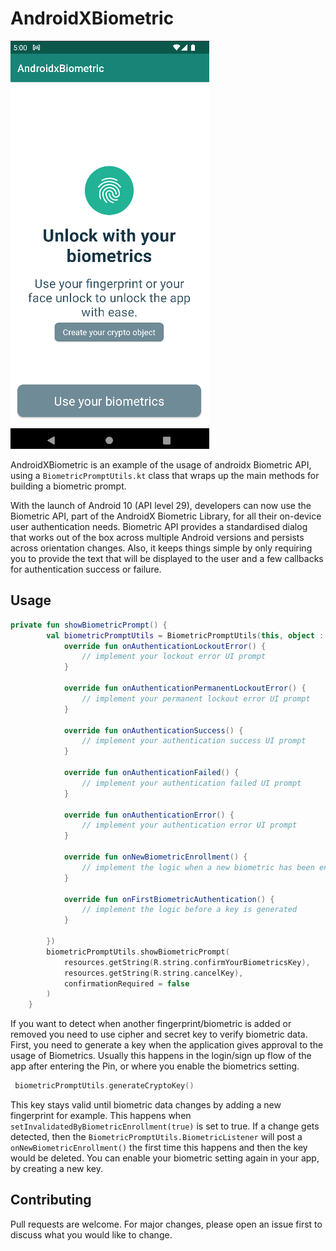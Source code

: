 # AndroidXBiometric
![AndroidXBiometric screenshot](screenshot.png)

AndroidXBiometric is an example of the usage of androidx Biometric API, using a `BiometricPromptUtils.kt` class that wraps up the main methods for building a biometric prompt.

With the launch of Android 10 (API level 29), developers can now use the Biometric API, part of the AndroidX Biometric Library, for all their on-device user authentication needs.
Biometric API provides a standardised dialog that works out of the box across multiple Android versions and persists across orientation changes. Also, it keeps things simple by only requiring you to provide the text that will be displayed to the user and a few callbacks for authentication success or failure.

## Usage

```kotlin
private fun showBiometricPrompt() {
        val biometricPromptUtils = BiometricPromptUtils(this, object : BiometricPromptUtils.BiometricListener {
            override fun onAuthenticationLockoutError() {
                // implement your lockout error UI prompt
            }

            override fun onAuthenticationPermanentLockoutError() {
                // implement your permanent lockout error UI prompt
            }

            override fun onAuthenticationSuccess() {
                // implement your authentication success UI prompt
            }

            override fun onAuthenticationFailed() {
                // implement your authentication failed UI prompt
            }

            override fun onAuthenticationError() {
                // implement your authentication error UI prompt
            }

            override fun onNewBiometricEnrollment() {
                // implement the logic when a new biometric has been enrolled
            }

            override fun onFirstBiometricAuthentication() {
                // implement the logic before a key is generated
            }

        })
        biometricPromptUtils.showBiometricPrompt(
            resources.getString(R.string.confirmYourBiometricsKey),
            resources.getString(R.string.cancelKey),
            confirmationRequired = false
        )
    }
```

If you want to detect when another fingerprint/biometric is added or removed you need to use cipher and secret key to verify biometric data. First, you need to generate a key when the application gives approval to the usage of Biometrics. Usually this happens in the login/sign up flow of the app after entering the Pin, or where you enable the biometrics setting.

```kotlin
 biometricPromptUtils.generateCryptoKey()
```

This key stays valid until biometric data changes by adding a new fingerprint for example. This happens when `setInvalidatedByBiometricEnrollment(true)` is set to true.
If a change gets detected, then the `BiometricPromptUtils.BiometricListener` will post a `onNewBiometricEnrollment()` the first time this happens and then the key would be deleted.
You can enable your biometric setting again in your app, by creating a new key.


## Contributing
Pull requests are welcome. For major changes, please open an issue first to discuss what you would like to change.
